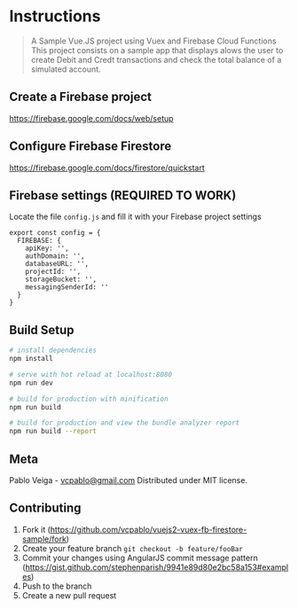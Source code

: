 # Instructions

> A Sample Vue.JS project using Vuex and Firebase Cloud Functions
This project consists on a sample app that displays alows the user to create Debit and Credt transactions and check the total balance of a simulated account.

## Create a Firebase project
https://firebase.google.com/docs/web/setup

## Configure Firebase Firestore
https://firebase.google.com/docs/firestore/quickstart

## Firebase settings (REQUIRED TO WORK)
Locate the file `config.js` and fill it with your Firebase project settings
```
export const config = {
  FIREBASE: {
    apiKey: '',
    authDomain: '',
    databaseURL: '',
    projectId: '',
    storageBucket: '',
    messagingSenderId: ''
  }
}
```

## Build Setup

``` bash
# install dependencies
npm install

# serve with hot reload at localhost:8080
npm run dev

# build for production with minification
npm run build

# build for production and view the bundle analyzer report
npm run build --report
```

## Meta
Pablo Veiga - vcpablo@gmail.com
Distributed under MIT license.

## Contributing
1. Fork it (https://github.com/vcpablo/vuejs2-vuex-fb-firestore-sample/fork)
2. Create your feature branch
  `git checkout -b feature/fooBar`
3. Commit your changes using AngularJS commit message pattern (https://gist.github.com/stephenparish/9941e89d80e2bc58a153#examples)
4. Push to the branch
5. Create a new pull request
